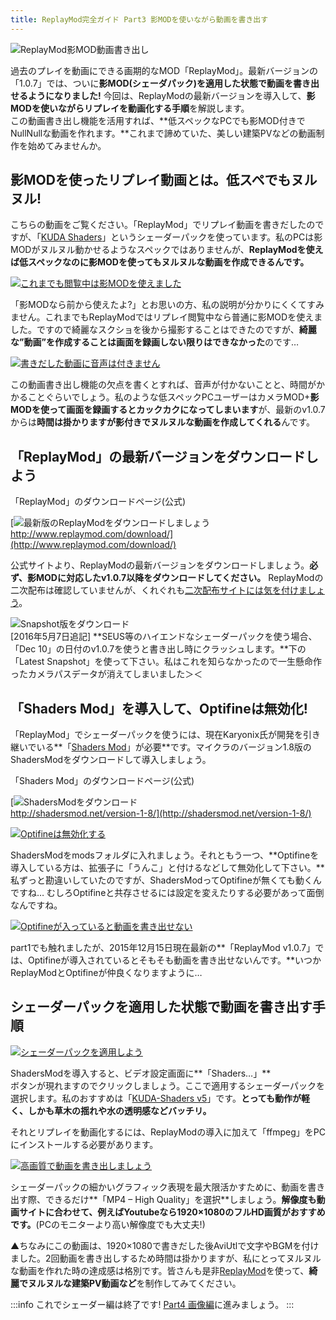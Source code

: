 ```yaml
---
title: ReplayMod完全ガイド Part3 影MODを使いながら動画を書き出す
---
```


![ReplayMod影MOD動画書き出し](https://cdn-ak.f.st-hatena.com/images/fotolife/s/sasigume/20210208/20210208164750.png)

過去のプレイを動画にできる画期的なMOD「ReplayMod」。最新バージョンの「1.0.7」では、ついに**影MOD(シェーダパック)を適用した状態で動画を書き出せるようになりました!** 今回は、ReplayModの最新バージョンを導入して、**影MODを使いながらリプレイを動画化する手順**を解説します。  
この動画書き出し機能を活用すれば、**低スペックなPCでも影MOD付きでNullNullな動画を作れます。**これまで諦めていた、美しい建築PVなどの動画制作を始めてみませんか。

## 影MODを使ったリプレイ動画とは。低スペでもヌルヌル!

こちらの動画をご覧ください。「ReplayMod」でリプレイ動画を書きだしたのですが、「[KUDA Shaders](http://www.minecraftforum.net/forums/mapping-and-modding/minecraft-mods/1293662-kuda-shaders-v6-0-82-beta-update-november-3th-2015)」というシェーダーパックを使っています。私のPCは影MODがヌルヌル動かせるようなスペックではありませんが、**ReplayModを使えば低スペックなのに影MODを使ってもヌルヌルな動画を作成できるんです。**

[![これまでも閲覧中は影MODを使えました](https://cdn-ak.f.st-hatena.com/images/fotolife/s/sasigume/20210208/20210208133431.png)](#3/8/38119743.png "これまでも閲覧中は影MODを使えました")

「影MODなら前から使えたよ?」とお思いの方、私の説明が分かりにくくてすみません。これまでもReplayModではリプレイ閲覧中なら普通に影MODを使えました。ですので綺麗なスクショを後から撮影することはできたのですが、**綺麗な”動画”を作成することは画面を録画しない限りはできなかった**のです…

[![書きだした動画に音声は付きません](https://cdn-ak.f.st-hatena.com/images/fotolife/s/sasigume/20210208/20210208160049.jpg)](#c/1/c19c64bc.jpg "書きだした動画に音声は付きません")

この動画書き出し機能の欠点を書くとすれば、音声が付かないことと、時間がかかることぐらいでしょう。私のような低スペックPCユーザーはカメラMOD+**影MODを使って画面を録画するとカックカクになってしまいます**が、最新のv1.0.7からは**時間は掛かりますが影付きでヌルヌルな動画を作成してくれる**んです。

## 「ReplayMod」の最新バージョンをダウンロードしよう

「ReplayMod」のダウンロードページ(公式)

[![最新版のReplayModをダウンロードしましょう](https://cdn-ak.f.st-hatena.com/images/fotolife/s/sasigume/20210208/20210208161441.jpg)  
http://www.replaymod.com/download/](http://www.replaymod.com/download/)

公式サイトより、ReplayModの最新バージョンをダウンロードしましょう。**必ず、影MODに対応したv1.0.7以降をダウンロードしてください。** ReplayModの二次配布は確認していませんが、くれぐれも[二次配布サイトには気を付けましょう](https://www.napoan.com/stop-mod-reposts/)。

![Snapshot版をダウンロード](https://cdn-ak.f.st-hatena.com/images/fotolife/s/sasigume/20210208/20210208111831.jpg)  
\[2016年5月7日追記\] **SEUS等のハイエンドなシェーダーパックを使う場合、「Dec 10」の日付のv1.0.7を使うと書き出し時にクラッシュします。**下の「Latest Snapshot」を使って下さい。私はこれを知らなかったので一生懸命作ったカメラパスデータが消えてしまいました＞＜

## 「Shaders Mod」を導入して、Optifineは無効化!

「ReplayMod」でシェーダーパックを使うには、現在Karyonix氏が開発を引き継いでいる**「[Shaders Mod](http://www.minecraftforum.net/forums/mapping-and-modding/minecraft-mods/1286604-shaders-mod-updated-by-karyonix)」が必要**です。マイクラのバージョン1.8版のShadersModをダウンロードして導入しましょう。

「Shaders Mod」のダウンロードページ(公式)

[![ShadersModをダウンロード](https://cdn-ak.f.st-hatena.com/images/fotolife/s/sasigume/20210208/20210208160213.jpg)  
http://shadersmod.net/version-1-8/](http://shadersmod.net/version-1-8/)

[![Optifineは無効化する](https://cdn-ak.f.st-hatena.com/images/fotolife/s/sasigume/20210208/20210208133419.jpg)](#3/7/37b53a8b.jpg "Optifineは無効化する")

ShadersModをmodsフォルダに入れましょう。それともう一つ、**Optifineを導入している方は、拡張子に「うんこ」と付けるなどして無効化して下さい。**私ずっと勘違いしていたのですが、ShadersModってOptifineが無くても動くんですね… むしろOptifineと共存させるには設定を変えたりする必要があって面倒なんですね。

[![Optifineが入っていると動画を書き出せない](https://cdn-ak.f.st-hatena.com/images/fotolife/s/sasigume/20210208/20210208161300.png)](#c/e/ce4136be.png "Optifineが入っていると動画を書き出せない")

part1でも触れましたが、2015年12月15日現在最新の**「ReplayMod v1.0.7」では、Optifineが導入されているとそもそも動画を書き出せないんです。**いつかReplayModとOptifineが仲良くなりますように…

## シェーダーパックを適用した状態で動画を書き出す手順

[![シェーダーパックを適用しよう](https://cdn-ak.f.st-hatena.com/images/fotolife/s/sasigume/20210208/20210208152954.png)](#a/3/a32309ce.png "シェーダーパックを適用しよう")

ShadersModを導入すると、ビデオ設定画面に**「Shaders…」**  
ボタンが現れますのでクリックしましょう。ここで適用するシェーダーパックを選択します。私のおすすめは「[KUDA-Shaders v5](http://dedelner.net/choosedownload/)」です。**とっても動作が軽く、しかも草木の揺れや水の透明感などバッチリ。**

それとリプレイを動画化するには、ReplayModの導入に加えて「ffmpeg」をPCにインストールする必要があります。

[![高画質で動画を書き出しましょう](https://cdn-ak.f.st-hatena.com/images/fotolife/s/sasigume/20210208/20210208145238.png)](#7/f/7f7c20a5.png "高画質で動画を書き出しましょう")

シェーダーパックの細かいグラフィック表現を最大限活かすために、動画を書き出す際、できるだけ**「MP4 – High Quality」を選択**しましょう。**解像度も動画サイトに合わせて、例えばYoutubeなら1920×1080のフルHD画質がおすすめです。**(PCのモニターより高い解像度でも大丈夫!)

▲ちなみにこの動画は、1920×1080で書きだした後AviUtlで文字やBGMを付けました。2回動画を書き出しするため時間は掛かりますが、私にとってヌルヌルな動画を作れた時の達成感は格別です。皆さんも是非[ReplayMod](http://www.replaymod.com)を使って、**綺麗でヌルヌルな建築PV動画など**を制作してみてください。

:::info
これでシェーダー編は終了です! [Part4 画像編](./image/)に進みましょう。
:::

